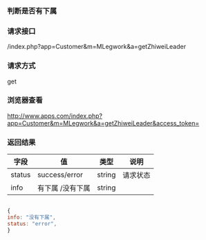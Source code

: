 ### **判断是否有下属**

### **请求接口**
/index.php?app=Customer&m=MLegwork&a=getZhiweiLeader


### **请求方式**
get

### **浏览器查看**
http://www.apps.com/index.php?app=Customer&m=MLegwork&a=getZhiweiLeader&access_token=


### **返回结果**
|字段       |值             |类型    |说明           |
| --------- |--------      |--------|--------       |
|status     |success/error |string  |请求状态         |
|info       |   有下属 /没有下属   |string  |      |


``` javascript

{
info: "没有下属",                            
status: "error",                     
}


